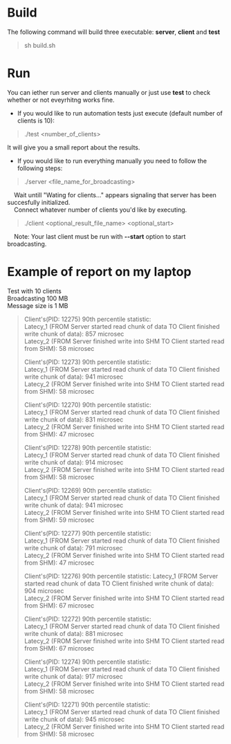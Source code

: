 # Build
The following command will build three executable: **server**, **client** and **test**
> sh build.sh

# Run
You can iether run server and clients manually or just use **test** to check whether or not eveyrhitng works fine.

 - If you would like to run automation tests just execute (default number of clients is 10):
> ./test <number_of_clients>

It will give you a small report about the results.
 - If you would like to run everything manually you need to follow the following steps:
> ./server <file_name_for_broadcasting>

&nbsp;&nbsp;&nbsp;&nbsp;Wait untill "Wating for clients..." appears signaling that server has been succesfully initialized.  
&nbsp;&nbsp;&nbsp;&nbsp;Connect whatever number of clients you'd like by executing.  
> ./client <optional_result_file_name> <optional_start>  

&nbsp;&nbsp;&nbsp;&nbsp;Note: Your last client must be run with **--start** option to start broadcasting.

# Example of report on my laptop

Test with 10 clients  
Broadcasting 100 MB  
Message size is 1 MB  

> Client's(PID: 12275) 90th percentile statistic:  
> Latecy_1 (FROM Server started read chunk of data TO Client finished write chunk of data): 857 microsec  
> Latecy_2 (FROM Server finished write into SHM TO Client started read from SHM): 58 microsec  
>  
> Client's(PID: 12273) 90th percentile statistic:  
> Latecy_1 (FROM Server started read chunk of data TO Client finished write chunk of data): 941 microsec  
> Latecy_2 (FROM Server finished write into SHM TO Client started read from SHM): 58 microsec  
>  
> Client's(PID: 12270) 90th percentile statistic:  
> Latecy_1 (FROM Server started read chunk of data TO Client finished write chunk of data): 831 microsec  
> Latecy_2 (FROM Server finished write into SHM TO Client started read from SHM): 47 microsec  
>  
> Client's(PID: 12278) 90th percentile statistic:  
> Latecy_1 (FROM Server started read chunk of data TO Client finished write chunk of data): 914 microsec  
> Latecy_2 (FROM Server finished write into SHM TO Client started read from SHM): 58 microsec  
>  
> Client's(PID: 12269) 90th percentile statistic:  
> Latecy_1 (FROM Server started read chunk of data TO Client finished write chunk of data): 941 microsec  
> Latecy_2 (FROM Server finished write into SHM TO Client started read from SHM): 59 microsec  
>  
> Client's(PID: 12277) 90th percentile statistic:  
> Latecy_1 (FROM Server started read chunk of data TO Client finished write chunk of data): 791 microsec  
> Latecy_2 (FROM Server finished write into SHM TO Client started read from SHM): 47 microsec  
>  
> Client's(PID: 12276) 90th percentile statistic:
> Latecy_1 (FROM Server started read chunk of data TO Client finished write chunk of data): 904 microsec  
> Latecy_2 (FROM Server finished write into SHM TO Client started read from SHM): 67 microsec  
>  
> Client's(PID: 12272) 90th percentile statistic:  
> Latecy_1 (FROM Server started read chunk of data TO Client finished write chunk of data): 881 microsec  
> Latecy_2 (FROM Server finished write into SHM TO Client started read from SHM): 67 microsec  
>  
> Client's(PID: 12274) 90th percentile statistic:  
> Latecy_1 (FROM Server started read chunk of data TO Client finished write chunk of data): 917 microsec  
> Latecy_2 (FROM Server finished write into SHM TO Client started read from SHM): 58 microsec  
>  
> Client's(PID: 12271) 90th percentile statistic:  
> Latecy_1 (FROM Server started read chunk of data TO Client finished write chunk of data): 945 microsec  
> Latecy_2 (FROM Server finished write into SHM TO Client started read from SHM): 58 microsec    
